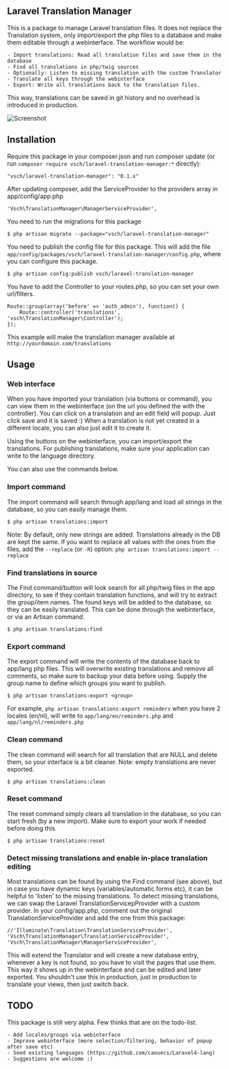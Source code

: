 ## Laravel Translation Manager

This is a package to manage Laravel translation files.
It does not replace the Translation system, only import/export the php files to a database and make them editable through a webinterface.
The workflow would be:

    - Import translations: Read all translation files and save them in the database
    - Find all translations in php/twig sources
    - Optionally: Listen to missing translation with the custom Translator
    - Translate all keys through the webinterface
    - Export: Write all translations back to the translation files.

This way, translations can be saved in git history and no overhead is introduced in production.

![Screenshot](http://i.imgur.com/4th2krf.png)

## Installation

Require this package in your composer.json and run composer update (or run `composer require vsch/laravel-translation-manager:*` directly):

    "vsch/laravel-translation-manager": "0.1.x"

After updating composer, add the ServiceProvider to the providers array in app/config/app.php

    'Vsch\TranslationManager\ManagerServiceProvider',

You need to run the migrations for this package

    $ php artisan migrate --package="vsch/laravel-translation-manager"

You need to publish the config file for this package. This will add the file `app/config/packages/vsch/laravel-translation-manager/config.php`, where you can configure this package.

    $ php artisan config:publish vsch/laravel-translation-manager

You have to add the Controller to your routes.php, so you can set your own url/filters.

    Route::group(array('before' => 'auth_admin'), function() {
        Route::controller('translations', 'vsch\TranslationManager\Controller');
    });

This example will make the translation manager available at `http://yourdomain.com/translations`

## Usage

### Web interface

When you have imported your translation (via buttons or command), you can view them in the webinterface (on the url you defined the with the controller).
You can click on a translation and an edit field will popup. Just click save and it is saved :)
When a translation is not yet created in a different locale, you can also just edit it to create it.

Using the buttons on the webinterface, you can import/export the translations. For publishing translations, make sure your application can write to the language directory.

You can also use the commands below.

### Import command

The import command will search through app/lang and load all strings in the database, so you can easily manage them.

    $ php artisan translations:import
    
Note: By default, only new strings are added. Translations already in the DB are kept the same. If you want to replace all values with the ones from the files, 
add the `--replace` (or `-R`) option: `php artisan translations:import --replace`

### Find translations in source

The Find command/button will look search for all php/twig files in the app directory, to see if they contain translation functions, and will try to extract the group/item names.
The found keys will be added to the database, so they can be easily translated.
This can be done through the webinterface, or via an Artisan command.

    $ php artisan translations:find

### Export command

The export command will write the contents of the database back to app/lang php files.
This will overwrite existing translations and remove all comments, so make sure to backup your data before using.
Supply the group name to define which groups you want to publish.

    $ php artisan translations:export <group>

For example, `php artisan translations:export reminders` when you have 2 locales (en/nl), will write to `app/lang/en/reminders.php` and `app/lang/nl/reminders.php`

### Clean command

The clean command will search for all translation that are NULL and delete them, so your interface is a bit cleaner. Note: empty translations are never exported.

    $ php artisan translations:clean

### Reset command

The reset command simply clears all translation in the database, so you can start fresh (by a new import). Make sure to export your work if needed before doing this.

    $ php artisan translations:reset

### Detect missing translations and enable in-place translation editing

Most translations can be found by using the Find command (see above), but in case you have dynamic keys (variables/automatic forms etc), it can be helpful to 'listen' to the missing translations.
To detect missing translations, we can swap the Laravel TranslationServicepProvider with a custom provider.
In your config/app.php, comment out the original TranslationServiceProvider and add the one from this package:

    //'Illuminate\Translation\TranslationServiceProvider',
    'Vsch\TranslationManager\TranslationServiceProvider',
    'Vsch\TranslationManager\ManagerServiceProvider',

This will extend the Translator and will create a new database entry, whenever a key is not found, so you have to visit the pages that use them.
This way it shows up in the webinterface and can be edited and later exported.
You shouldn't use this in production, just in production to translate your views, then just switch back.

## TODO

This package is still very alpha. Few thinks that are on the todo-list:

    - Add locales/groups via webinterface
    - Improve webinterface (more selection/filtering, behavior of popup after save etc)
    - Seed existing languages (https://github.com/caouecs/Laravel4-lang)
    - Suggestions are welcome :)
